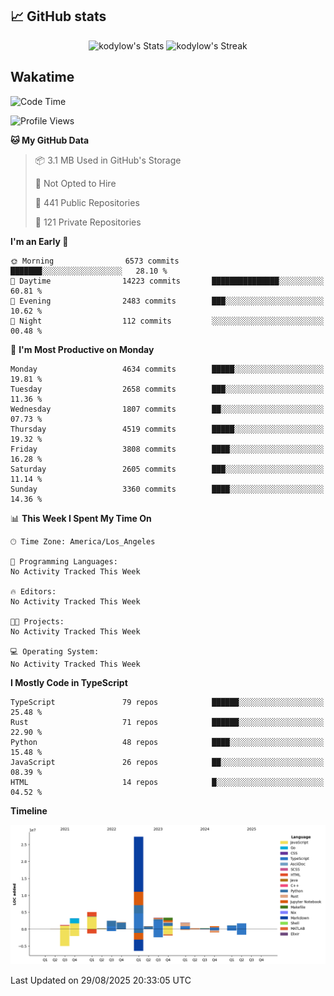## 📈 GitHub stats
<!--START_SECTION:github-->
<div class="badges-githubstats">
  <p align="center">
    <img src="https://github-readme-stats.vercel.app/api?username=kodylow&theme=tokyonight&show_icons=true&hide_border=true&count_private=true" alt="kodylow's Stats" height="165">
    <img src="https://github-readme-streak-stats.herokuapp.com/?user=kodylow&theme=tokyonight&hide_border=true" alt="kodylow's Streak" height="165">
  </p>
</div>
<!--END_SECTION:github-->

## Wakatime 
<!--START_SECTION:waka-->
![Code Time](http://img.shields.io/badge/Code%20Time-1%2C294%20hrs%2031%20mins-blue)

![Profile Views](http://img.shields.io/badge/Profile%20Views-11-blue)

**🐱 My GitHub Data** 

> 📦 3.1 MB Used in GitHub's Storage 
 > 
> 🚫 Not Opted to Hire
 > 
> 📜 441 Public Repositories 
 > 
> 🔑 121 Private Repositories 
 > 
**I'm an Early 🐤** 

```text
🌞 Morning                6573 commits        ███████░░░░░░░░░░░░░░░░░░   28.10 % 
🌆 Daytime                14223 commits       ███████████████░░░░░░░░░░   60.81 % 
🌃 Evening                2483 commits        ███░░░░░░░░░░░░░░░░░░░░░░   10.62 % 
🌙 Night                  112 commits         ░░░░░░░░░░░░░░░░░░░░░░░░░   00.48 % 
```
📅 **I'm Most Productive on Monday** 

```text
Monday                   4634 commits        █████░░░░░░░░░░░░░░░░░░░░   19.81 % 
Tuesday                  2658 commits        ███░░░░░░░░░░░░░░░░░░░░░░   11.36 % 
Wednesday                1807 commits        ██░░░░░░░░░░░░░░░░░░░░░░░   07.73 % 
Thursday                 4519 commits        █████░░░░░░░░░░░░░░░░░░░░   19.32 % 
Friday                   3808 commits        ████░░░░░░░░░░░░░░░░░░░░░   16.28 % 
Saturday                 2605 commits        ███░░░░░░░░░░░░░░░░░░░░░░   11.14 % 
Sunday                   3360 commits        ████░░░░░░░░░░░░░░░░░░░░░   14.36 % 
```


📊 **This Week I Spent My Time On** 

```text
🕑︎ Time Zone: America/Los_Angeles

💬 Programming Languages: 
No Activity Tracked This Week

🔥 Editors: 
No Activity Tracked This Week

🐱‍💻 Projects: 
No Activity Tracked This Week

💻 Operating System: 
No Activity Tracked This Week
```

**I Mostly Code in TypeScript** 

```text
TypeScript               79 repos            ██████░░░░░░░░░░░░░░░░░░░   25.48 % 
Rust                     71 repos            ██████░░░░░░░░░░░░░░░░░░░   22.90 % 
Python                   48 repos            ████░░░░░░░░░░░░░░░░░░░░░   15.48 % 
JavaScript               26 repos            ██░░░░░░░░░░░░░░░░░░░░░░░   08.39 % 
HTML                     14 repos            █░░░░░░░░░░░░░░░░░░░░░░░░   04.52 % 
```



**Timeline**

![Lines of Code chart](https://raw.githubusercontent.com/Kodylow/Kodylow/master/assets/bar_graph.png)


 Last Updated on 29/08/2025 20:33:05 UTC
<!--END_SECTION:waka-->
